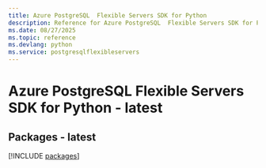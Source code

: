 ```yaml
---
title: Azure PostgreSQL  Flexible Servers SDK for Python
description: Reference for Azure PostgreSQL  Flexible Servers SDK for Python
ms.date: 08/27/2025
ms.topic: reference
ms.devlang: python
ms.service: postgresqlflexibleservers
---
```

# Azure PostgreSQL  Flexible Servers SDK for Python - latest
## Packages - latest
[!INCLUDE [packages](postgresql--flexible-servers-index.md)]
